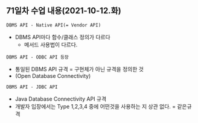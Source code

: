 ## 71일차 수업 내용(2021-10-12.화)

` DBMS API - Native API(= Vendor API) `

- DBMS API마다 함수/클래스 정의가 다르다
  - 메서드 사용법이 다르다.

` DBMS API - ODBC API 등장 `

- 통일된 DBMS API 규격 = 구현체가 아닌 규격을 정의한 것
- (Open Database Connectivity)

` DBMS API - JDBC API `

- Java Database Connectivity API 규격
- 개발자 입장에서는 Type 1,2,3,4 중에 어떤것을 사용하는 지 상관 없다. = 같은규격

